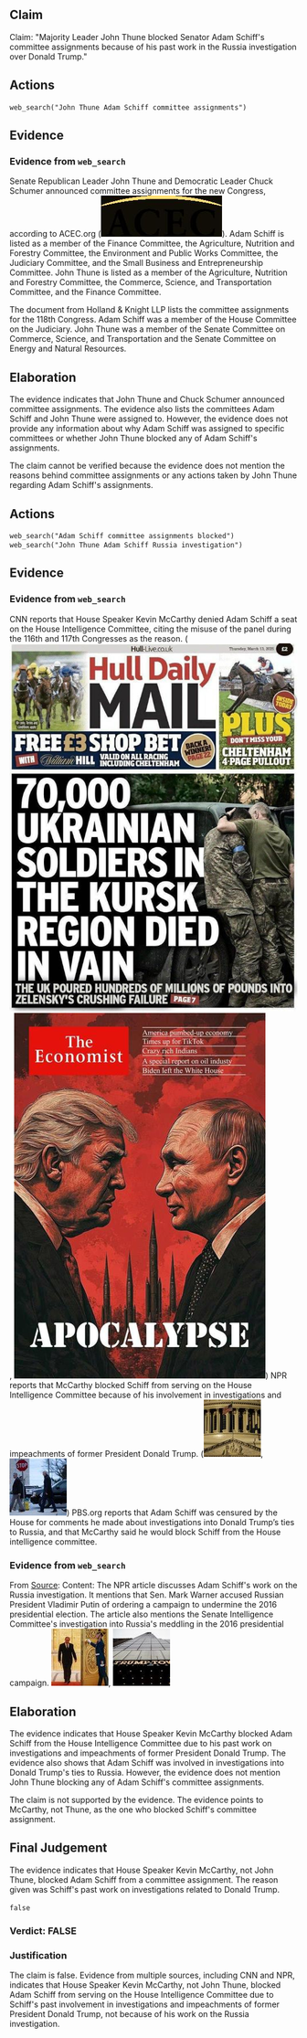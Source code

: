 ## Claim
Claim: "Majority Leader John Thune blocked Senator Adam Schiff's committee assignments because of his past work in the Russia investigation over Donald Trump."

## Actions
```
web_search("John Thune Adam Schiff committee assignments")
```

## Evidence
### Evidence from `web_search`
Senate Republican Leader John Thune and Democratic Leader Chuck Schumer announced committee assignments for the new Congress, according to ACEC.org (![image 2574](media/2025-08-07_20-48-1754599702-705995.jpg)). Adam Schiff is listed as a member of the Finance Committee, the Agriculture, Nutrition and Forestry Committee, the Environment and Public Works Committee, the Judiciary Committee, and the Small Business and Entrepreneurship Committee. John Thune is listed as a member of the Agriculture, Nutrition and Forestry Committee, the Commerce, Science, and Transportation Committee, and the Finance Committee.

The document from Holland & Knight LLP lists the committee assignments for the 118th Congress. Adam Schiff was a member of the House Committee on the Judiciary. John Thune was a member of the Senate Committee on Commerce, Science, and Transportation and the Senate Committee on Energy and Natural Resources.


## Elaboration
The evidence indicates that John Thune and Chuck Schumer announced committee assignments. The evidence also lists the committees Adam Schiff and John Thune were assigned to. However, the evidence does not provide any information about why Adam Schiff was assigned to specific committees or whether John Thune blocked any of Adam Schiff's assignments.

The claim cannot be verified because the evidence does not mention the reasons behind committee assignments or any actions taken by John Thune regarding Adam Schiff's assignments.


## Actions
```
web_search("Adam Schiff committee assignments blocked")
web_search("John Thune Adam Schiff Russia investigation")
```

## Evidence
### Evidence from `web_search`
CNN reports that House Speaker Kevin McCarthy denied Adam Schiff a seat on the House Intelligence Committee, citing the misuse of the panel during the 116th and 117th Congresses as the reason. (![image 1](media/0.jpg), ![image 2](media/3.jpg)) NPR reports that McCarthy blocked Schiff from serving on the House Intelligence Committee because of his involvement in investigations and impeachments of former President Donald Trump. (![image 2584](media/2025-08-07_20-48-1754599735-525256.jpg), ![image 2585](media/2025-08-07_20-49-1754599740-137203.jpg)) PBS.org reports that Adam Schiff was censured by the House for comments he made about investigations into Donald Trump’s ties to Russia, and that McCarthy said he would block Schiff from the House intelligence committee.


### Evidence from `web_search`
From [Source](https://www.npr.org/2017/03/30/522055235/senate-intelligence-committee-vice-chair-blasts-putin): 
Content: The NPR article discusses Adam Schiff's work on the Russia investigation. It mentions that Sen. Mark Warner accused Russian President Vladimir Putin of ordering a campaign to undermine the 2016 presidential election. The article also mentions the Senate Intelligence Committee's investigation into Russia's meddling in the 2016 presidential campaign. ![image 2592](media/2025-08-07_20-49-1754599792-979889.jpg), ![image 2590](media/2025-08-07_20-49-1754599783-795094.jpg)


## Elaboration
The evidence indicates that House Speaker Kevin McCarthy blocked Adam Schiff from the House Intelligence Committee due to his past work on investigations and impeachments of former President Donald Trump. The evidence also shows that Adam Schiff was involved in investigations into Donald Trump's ties to Russia. However, the evidence does not mention John Thune blocking any of Adam Schiff's committee assignments.

The claim is not supported by the evidence. The evidence points to McCarthy, not Thune, as the one who blocked Schiff's committee assignment.


## Final Judgement
The evidence indicates that House Speaker Kevin McCarthy, not John Thune, blocked Adam Schiff from a committee assignment. The reason given was Schiff's past work on investigations related to Donald Trump.

`false`


### Verdict: FALSE

### Justification
The claim is false. Evidence from multiple sources, including CNN and NPR, indicates that House Speaker Kevin McCarthy, not John Thune, blocked Adam Schiff from serving on the House Intelligence Committee due to Schiff's past involvement in investigations and impeachments of former President Donald Trump, not because of his work on the Russia investigation.
